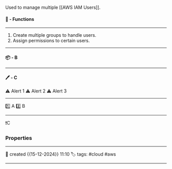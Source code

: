 Used to manage multiple [[AWS IAM Users]].


#### 🚀 - Functions
---
1. Create multiple groups to handle users.
2. Assign permissions to certain users.

---
#### 📦 - B
--- 

#### 🖊️ - C


⚠ Alert 1
⚠ Alert 2
⚠ Alert 3


--- 

 1️⃣ A
 2️⃣ B
 
--- 

❗C


### Properties
---
📆 created   {{15-12-2024}} 11:10
🏷️ tags: #cloud #aws 

---
